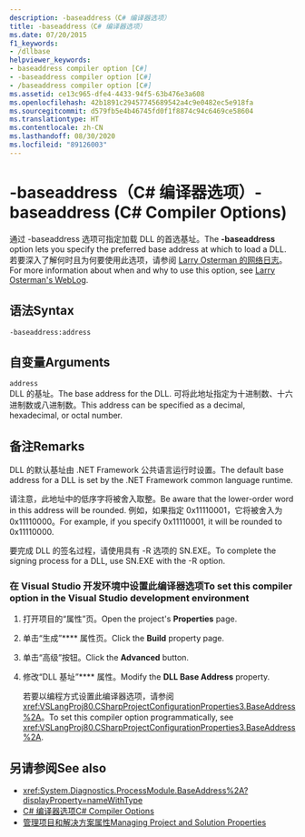 ```yaml
---
description: -baseaddress（C# 编译器选项）
title: -baseaddress（C# 编译器选项）
ms.date: 07/20/2015
f1_keywords:
- /dllbase
helpviewer_keywords:
- baseaddress compiler option [C#]
- -baseaddress compiler option [C#]
- /baseaddress compiler option [C#]
ms.assetid: ce13c965-dfe4-4433-94f5-63b476e3a608
ms.openlocfilehash: 42b1891c29457745689542a4c9e0482ec5e918fa
ms.sourcegitcommit: d579fb5e4b46745fd0f1f8874c94c6469ce58604
ms.translationtype: HT
ms.contentlocale: zh-CN
ms.lasthandoff: 08/30/2020
ms.locfileid: "89126003"
---
```

# <a name="-baseaddress-c-compiler-options"></a><span data-ttu-id="260eb-103">-baseaddress（C# 编译器选项）</span><span class="sxs-lookup"><span data-stu-id="260eb-103">-baseaddress (C# Compiler Options)</span></span>
<span data-ttu-id="260eb-104">通过 -baseaddress 选项可指定加载 DLL 的首选基址。</span><span class="sxs-lookup"><span data-stu-id="260eb-104">The **-baseaddress** option lets you specify the preferred base address at which to load a DLL.</span></span> <span data-ttu-id="260eb-105">若要深入了解何时且为何要使用此选项，请参阅 [Larry Osterman 的网络日志](https://docs.microsoft.com/archive/blogs/larryosterman/why-should-i-even-bother-to-use-dlls-in-my-system)。</span><span class="sxs-lookup"><span data-stu-id="260eb-105">For more information about when and why to use this option, see [Larry Osterman's WebLog](https://docs.microsoft.com/archive/blogs/larryosterman/why-should-i-even-bother-to-use-dlls-in-my-system).</span></span>  
  
## <a name="syntax"></a><span data-ttu-id="260eb-106">语法</span><span class="sxs-lookup"><span data-stu-id="260eb-106">Syntax</span></span>  
  
```console  
-baseaddress:address  
```  
  
## <a name="arguments"></a><span data-ttu-id="260eb-107">自变量</span><span class="sxs-lookup"><span data-stu-id="260eb-107">Arguments</span></span>  
 `address`  
 <span data-ttu-id="260eb-108">DLL 的基址。</span><span class="sxs-lookup"><span data-stu-id="260eb-108">The base address for the DLL.</span></span> <span data-ttu-id="260eb-109">可将此地址指定为十进制数、十六进制数或八进制数。</span><span class="sxs-lookup"><span data-stu-id="260eb-109">This address can be specified as a decimal, hexadecimal, or octal number.</span></span>  
  
## <a name="remarks"></a><span data-ttu-id="260eb-110">备注</span><span class="sxs-lookup"><span data-stu-id="260eb-110">Remarks</span></span>  
 <span data-ttu-id="260eb-111">DLL 的默认基址由 .NET Framework 公共语言运行时设置。</span><span class="sxs-lookup"><span data-stu-id="260eb-111">The default base address for a DLL is set by the .NET Framework common language runtime.</span></span>  
  
 <span data-ttu-id="260eb-112">请注意，此地址中的低序字将被舍入取整。</span><span class="sxs-lookup"><span data-stu-id="260eb-112">Be aware that the lower-order word in this address will be rounded.</span></span> <span data-ttu-id="260eb-113">例如，如果指定 0x11110001，它将被舍入为 0x11110000。</span><span class="sxs-lookup"><span data-stu-id="260eb-113">For example, if you specify 0x11110001, it will be rounded to 0x11110000.</span></span>  
  
 <span data-ttu-id="260eb-114">要完成 DLL 的签名过程，请使用具有 -R 选项的 SN.EXE。</span><span class="sxs-lookup"><span data-stu-id="260eb-114">To complete the signing process for a DLL, use SN.EXE with the -R option.</span></span>  
  
### <a name="to-set-this-compiler-option-in-the-visual-studio-development-environment"></a><span data-ttu-id="260eb-115">在 Visual Studio 开发环境中设置此编译器选项</span><span class="sxs-lookup"><span data-stu-id="260eb-115">To set this compiler option in the Visual Studio development environment</span></span>  
  
1. <span data-ttu-id="260eb-116">打开项目的“属性”页。</span><span class="sxs-lookup"><span data-stu-id="260eb-116">Open the project's **Properties** page.</span></span>  
  
2. <span data-ttu-id="260eb-117">单击“生成”\*\*\*\* 属性页。</span><span class="sxs-lookup"><span data-stu-id="260eb-117">Click the **Build** property page.</span></span>  
  
3. <span data-ttu-id="260eb-118">单击“高级”按钮。</span><span class="sxs-lookup"><span data-stu-id="260eb-118">Click the **Advanced** button.</span></span>  
  
4. <span data-ttu-id="260eb-119">修改“DLL 基址”\*\*\*\* 属性。</span><span class="sxs-lookup"><span data-stu-id="260eb-119">Modify the **DLL Base Address** property.</span></span>  
  
     <span data-ttu-id="260eb-120">若要以编程方式设置此编译器选项，请参阅 <xref:VSLangProj80.CSharpProjectConfigurationProperties3.BaseAddress%2A>。</span><span class="sxs-lookup"><span data-stu-id="260eb-120">To set this compiler option programmatically, see <xref:VSLangProj80.CSharpProjectConfigurationProperties3.BaseAddress%2A>.</span></span>  
  
## <a name="see-also"></a><span data-ttu-id="260eb-121">另请参阅</span><span class="sxs-lookup"><span data-stu-id="260eb-121">See also</span></span>

- <xref:System.Diagnostics.ProcessModule.BaseAddress%2A?displayProperty=nameWithType>
- [<span data-ttu-id="260eb-122">C# 编译器选项</span><span class="sxs-lookup"><span data-stu-id="260eb-122">C# Compiler Options</span></span>](./index.md)
- [<span data-ttu-id="260eb-123">管理项目和解决方案属性</span><span class="sxs-lookup"><span data-stu-id="260eb-123">Managing Project and Solution Properties</span></span>](/visualstudio/ide/managing-project-and-solution-properties)
